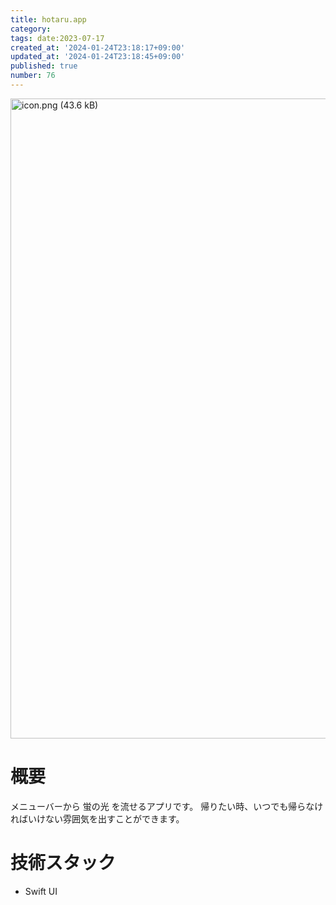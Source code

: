```yaml
---
title: hotaru.app
category:
tags: date:2023-07-17
created_at: '2024-01-24T23:18:17+09:00'
updated_at: '2024-01-24T23:18:45+09:00'
published: true
number: 76
---
```


<img width="1024" alt="icon.png (43.6 kB)" src="/images/articles/76/d636ebc2-676c-4a32-a15f-1d01852dfec7.png">

# 概要

メニューバーから 蛍の光 を流せるアプリです。
帰りたい時、いつでも帰らなければいけない雰囲気を出すことができます。

# 技術スタック

- Swift UI
